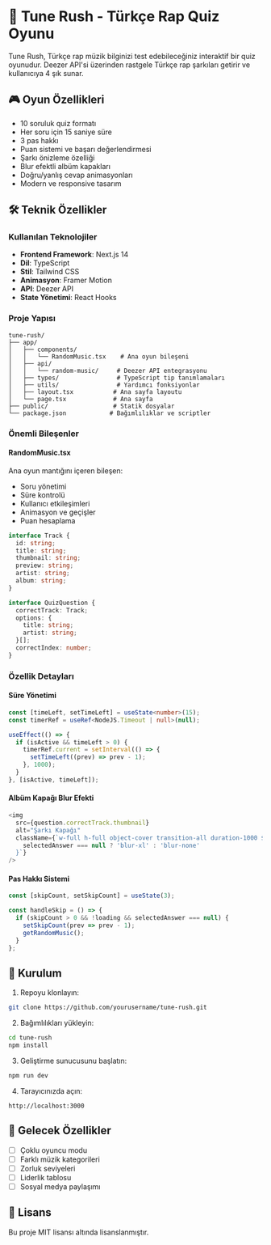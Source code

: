 # 🎵 Tune Rush - Türkçe Rap Quiz Oyunu

Tune Rush, Türkçe rap müzik bilginizi test edebileceğiniz interaktif bir quiz oyunudur. Deezer API'si üzerinden rastgele Türkçe rap şarkıları getirir ve kullanıcıya 4 şık sunar.

## 🎮 Oyun Özellikleri

- 10 soruluk quiz formatı
- Her soru için 15 saniye süre
- 3 pas hakkı
- Puan sistemi ve başarı değerlendirmesi
- Şarkı önizleme özelliği
- Blur efektli albüm kapakları
- Doğru/yanlış cevap animasyonları
- Modern ve responsive tasarım

## 🛠️ Teknik Özellikler

### Kullanılan Teknolojiler

- **Frontend Framework**: Next.js 14
- **Dil**: TypeScript
- **Stil**: Tailwind CSS
- **Animasyon**: Framer Motion
- **API**: Deezer API
- **State Yönetimi**: React Hooks

### Proje Yapısı

```
tune-rush/
├── app/
│   ├── components/
│   │   └── RandomMusic.tsx    # Ana oyun bileşeni
│   ├── api/
│   │   └── random-music/     # Deezer API entegrasyonu
│   ├── types/                # TypeScript tip tanımlamaları
│   ├── utils/                # Yardımcı fonksiyonlar
│   ├── layout.tsx           # Ana sayfa layoutu
│   └── page.tsx             # Ana sayfa
├── public/                  # Statik dosyalar
└── package.json            # Bağımlılıklar ve scriptler
```

### Önemli Bileşenler

#### RandomMusic.tsx
Ana oyun mantığını içeren bileşen:
- Soru yönetimi
- Süre kontrolü
- Kullanıcı etkileşimleri
- Animasyon ve geçişler
- Puan hesaplama

```typescript
interface Track {
  id: string;
  title: string;
  thumbnail: string;
  preview: string;
  artist: string;
  album: string;
}

interface QuizQuestion {
  correctTrack: Track;
  options: {
    title: string;
    artist: string;
  }[];
  correctIndex: number;
}
```

### Özellik Detayları

#### Süre Yönetimi
```typescript
const [timeLeft, setTimeLeft] = useState<number>(15);
const timerRef = useRef<NodeJS.Timeout | null>(null);

useEffect(() => {
  if (isActive && timeLeft > 0) {
    timerRef.current = setInterval(() => {
      setTimeLeft((prev) => prev - 1);
    }, 1000);
  }
}, [isActive, timeLeft]);
```

#### Albüm Kapağı Blur Efekti
```typescript
<img
  src={question.correctTrack.thumbnail}
  alt="Şarkı Kapağı"
  className={`w-full h-full object-cover transition-all duration-1000 ${
    selectedAnswer === null ? 'blur-xl' : 'blur-none'
  }`}
/>
```

#### Pas Hakkı Sistemi
```typescript
const [skipCount, setSkipCount] = useState(3);

const handleSkip = () => {
  if (skipCount > 0 && !loading && selectedAnswer === null) {
    setSkipCount(prev => prev - 1);
    getRandomMusic();
  }
};
```

## 🚀 Kurulum

1. Repoyu klonlayın:
```bash
git clone https://github.com/yourusername/tune-rush.git
```

2. Bağımlılıkları yükleyin:
```bash
cd tune-rush
npm install
```

3. Geliştirme sunucusunu başlatın:
```bash
npm run dev
```

4. Tarayıcınızda açın:
```
http://localhost:3000
```

## 🎯 Gelecek Özellikler

- [ ] Çoklu oyuncu modu
- [ ] Farklı müzik kategorileri
- [ ] Zorluk seviyeleri
- [ ] Liderlik tablosu
- [ ] Sosyal medya paylaşımı

## 📝 Lisans

Bu proje MIT lisansı altında lisanslanmıştır.

